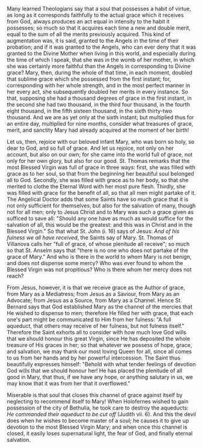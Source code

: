 
Many learned Theologians say that a soul that possesses a habit of virtue, as long as it corresponds faithfully to the actual grace which it receives from God, always produces an act equal in intensity to the habit it possesses; so much so that it acquires each time a new and double merit, equal to the sum of all the merits previously acquired. This kind of augmentation was, it is said, granted to the Angels in the time of their probation; and if it was granted to the Angels, who can ever deny that it was granted to the Divine Mother when living in this world, and especially during the time of which I speak, that she was in the womb of her mother, in which she was certainly more faithful than the Angels in corresponding to Divine grace? Mary, then, during the whole of that time, in each moment, doubled that sublime grace which she possessed from the first instant; for, corresponding with her whole strength, and in the most perfect manner in her every act, she subsequently doubled her merits in every instance. So that, supposing she had a thousand degrees of grace in the first instant, in the second she had two thousand, in the third four thousand, in the fourth eight thousand, in the fifth sixteen thousand, in the sixth thirty-two thousand. And we are as yet only at the sixth instant; but multiplied thus for an entire day, multiplied for nine months, consider what treasures of grace, merit, and sanctity Mary had already acquired at the moment of her birth!

Let us, then, rejoice with our beloved infant Mary, who was born so holy, so dear to God, and so full of grace. And let us rejoice, not only on her account, but also on our own; for she came into the world full of grace, not only for her own glory, but also for our good. St. Thomas remarks that the most Blessed Virgin was full of grace in three ways: first, she was filled with grace as to her soul, so that from the beginning her beautiful soul belonged all to God. Secondly, she was filled with grace as to her body, so that she merited to clothe the Eternal Word with her most pure flesh. Thirdly, she was filled with grace for the benefit of all, so that all men might partake of it. The Angelical Doctor adds that some Saints have so much grace that it is not only sufficient for themselves, but also for the salvation of many, though not for all men; only to Jesus Christ and to Mary was such a grace given as sufficed to save all: \"Should any one have as much as would suffice for the salvation of all, this would be the greatest: and this was in Christ and in the Blessed Virgin.\" So that what St. John (i. 16) says of Jesus: *And of his fulness we all have received*, the Saints say of Mary. St. Thomas of Villanova calls her \"full of grace, of whose plenitude all receive\"; so much so that St. Anselm says that \"there is no one who does not partake of the grace of Mary.\" And who is there in the world to whom Mary is not benign, and does not dispense some mercy? Who was ever found to whom the Blessed Virgin was not propitious? Who is there whom her mercy does not reach?

From Jesus, however, it is that we receive grace as the Author of grace, from Mary as a Mediatress; from Jesus as a Saviour, from Mary as an Advocate; from Jesus as a Source, from Mary as a Channel. Hence St. Bernard says that God established Mary as the channel of the mercies that He wished to dispense to men; therefore He filled her with grace, that each one\'s part might be communicated to Him from her fulness: \"A full aqueduct, that others may receive of her fulness, but not fulness itself.\" Therefore the Saint exhorts all to consider with how much love God wills that we should honour this great Virgin, since He has deposited the whole treasure of His graces in her; so that whatever we possess of hope, grace, and salvation, we may thank our most loving Queen for all, since all comes to us from her hands and by her powerful intercession. The Saint thus beautifully expresses himself: \"Behold with what tender feelings of devotion God wills that we should honour her! He has placed the plenitude of all good in Mary, that thus, if we have any hope, or anything salutary in us, we may know that it was from her that it overflowed.\"

Miserable is that soul that closes this channel of grace against itself by neglecting to recommend itself to Mary! When Holofernes wished to gain possession of the city of Bethulia, he took care to destroy the aqueducts: *He commanded their aqueduct to be cut off* (Judith vii. 6). And this the devil does when he wishes to become master of a soul; he causes it to give up devotion to the most Blessed Virgin Mary; and when once this channel is closed, it easily loses supernatural light, the fear of God, and finally eternal salvation.

